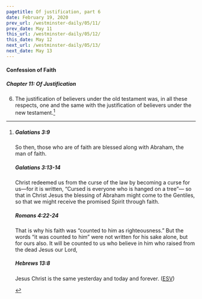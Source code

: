 ```yaml
---
pagetitle: Of justification, part 6
date: February 19, 2020
prev_url: /westminster-daily/05/11/
prev_date: May 11
this_url: /westminster-daily/05/12/
this_date: May 12
next_url: /westminster-daily/05/13/
next_date: May 13
---
```


#### Confession of Faith

##### Chapter 11: Of Justification

6. The justification of believers under the old testament was, in all these respects, one and the same with the justification of believers under the new testament.[^fnref:wcf1]

[^fnref:wcf1]: <div class="esv"><h5>Galatians 3:9</h5> <div class="esv-text"><p id="p48003009.01-1">So then, those who are of faith are blessed along with Abraham, the man of faith.</p> </div><h5>Galatians 3:13-14</h5> <div class="esv-text"><p id="p48003013.01-2">Christ redeemed us from the curse of the law by becoming a curse for us&#8212;for it is written, &#8220;Cursed is everyone who is hanged on a tree&#8221;&#8212; so that in Christ Jesus the blessing of Abraham might come to the Gentiles, so that we might receive the promised Spirit through faith.</p> </div><h5>Romans 4:22-24</h5> <div class="esv-text"><p id="p45004022.01-3">That is why his faith was &#8220;counted to him as righteousness.&#8221; But the words &#8220;it was counted to him&#8221; were not written for his sake alone, but for ours also. It will be counted to us who believe in him who raised from the dead Jesus our Lord,</p> </div><h5>Hebrews 13:8</h5> <div class="esv-text"><p id="p58013008.01-4">Jesus Christ is the same yesterday and today and forever.  (<a href="http://www.esv.org" class="copyright">ESV</a>)</p> </div> </div>

